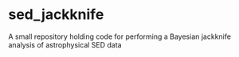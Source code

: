 # sed_jackknife
A small repository holding code for performing a Bayesian jackknife analysis of astrophysical SED data
